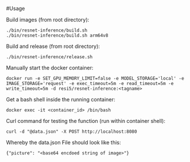 #Usage

Build images (from root directory):

    ./bin/resnet-inference/build.sh
    ./bin/resnet-inference/build.sh arm64v8
    

Build and release (from root directory):

    ./bin/resnet-inference/release.sh


Manually start the docker container:

    docker run -e SET_GPU_MEMORY_LIMIT=false -e MODEL_STORAGE='local' -e IMAGE_STORAGE='request' -e exec_timeout=5m -e read_timeout=5m -e write_timeout=5m -d resi5/resnet-inference:<tagname>

Get a bash shell inside the running container:
 
    docker exec -it <container_id> /bin/bash

Curl command for testing the function (run within container shell): 

    curl -d "@data.json" -X POST http://localhost:8080

Whereby the data.json File should look like this:

    {"picture": "<base64 encdoed string of image>"}